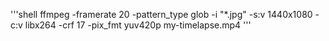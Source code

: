 '''shell
ffmpeg -framerate 20 -pattern_type glob -i "*.jpg" -s:v 1440x1080 -c:v libx264 -crf 17 -pix_fmt yuv420p my-timelapse.mp4
'''